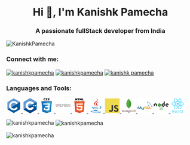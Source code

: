 <h1 align="center">Hi 👋, I'm Kanishk Pamecha</h1>
<h3 align="center">A passionate fullStack developer from India</h3>
 <img align ="right src ="https://drive.google.com/file/d/12nZNE5ScJQWnnTUVCiAeiIWhmbta8xLt/view?usp=sharing](https://lh3.googleusercontent.com/fife/ALs6j_Gz7qOzNqaWv4bti-Nj2MHrAIWF6c7pROIrmir1TKaZDwywvVxUpOAvmo8Zm7SjJxniaVWA1xChqbAFIN4HOJIR4RGjPEj_zw-xn7lulEsl2lRNp7Cf3Iv-JEdWGGm1-1cHx4VYCsir0giKLzk1ljI9d899wi0rlNnx5gDmLiMbXcIO840NmTxhexDnOAwaMLAD7iaDrgPnxsOUbwOqYyUFa40L4V9TjXkvoMjRW_KdefE2MCq7TYXVT4ZMqxq7ooKaQ9LLkNetnj0qPn05JCXUYKtdygRwuBI1GMIbrfp2EVJBV7Zjs9M-C-nEJ5BvHnqCt7_C-Ui4OQXc2dmJyjCJ-M9QsjQLz1dkTHTCTMxKIOOwlKHaoxImT-hc86ffHwLiySvNu4O8TGX9JihE-eynaAwy4l4hpYP-_ayGLwAkKQsJa7RDPnryID-iX-ZUqz3xljSoKULLTOpI1tWCMQAxjI_Cb6ItkSP1A3x_0iTl9OA9YrY8QYD4OrxgUW1Ibl8lsDNUzPB9mj0R7oC_MAJlMn_1zBbysRu3IgJ0hIsvinJ2KU30mjhNIMDxb7XnuoMrcEF6a3CV4u1NC3WDKTyJHicFfbeuCLIvietqZT89K8pptpVicliQzRm6K7kii55SQK4_wJ_mvImRpkiMi67mTBC3Ip96RRM9cfIoAUCWfEuGbToILaOnEqGY1RPJBd82ZUibR0LkJb9JYuAU1llqKWVdKpibwPlqYAzh5kI7jSNXvGoll47J4WOg6E_B_6Dff0a6bmZjYgEHGYkOygi_oLjh026CpYdLaH6hS_g0Meji0wfTcQ5LUL5095BeCt2V6OOPaIuOzc4HC0rgqxVkcEBMgjssHBerDqHv0YBn701xl1nMJ7rLcftQqD1tU-uMLO2H8cYfMrCqQiYHKr8z98emuYQfmErwIkdi6Z8vWIXcaE1OFNLYW1QsfmauJvKF=w1920-h912)" alt ="KanishkPamecha"> 
<h3 align="left">Connect with me:</h3>
<p align="left">
<a href="https://linkedin.com/in/kanishkpamecha" target="blank"><img align="center" src="https://raw.githubusercontent.com/rahuldkjain/github-profile-readme-generator/master/src/images/icons/Social/linked-in-alt.svg" alt="kanishkpamecha" height="30" width="40" /></a>
<a href="https://instagram.com/kanishkpamecha" target="blank"><img align="center" src="https://raw.githubusercontent.com/rahuldkjain/github-profile-readme-generator/master/src/images/icons/Social/instagram.svg" alt="kanishkpamecha" height="30" width="40" /></a>
<a href="https://www.leetcode.com/kanishk pamecha" target="blank"><img align="center" src="https://raw.githubusercontent.com/rahuldkjain/github-profile-readme-generator/master/src/images/icons/Social/leet-code.svg" alt="kanishk pamecha" height="30" width="40" /></a>
</p>

<h3 align="left">Languages and Tools:</h3>
<p align="left"> <a href="https://www.cprogramming.com/" target="_blank" rel="noreferrer"> <img src="https://raw.githubusercontent.com/devicons/devicon/master/icons/c/c-original.svg" alt="c" width="40" height="40"/> </a> <a href="https://www.w3schools.com/cpp/" target="_blank" rel="noreferrer"> <img src="https://raw.githubusercontent.com/devicons/devicon/master/icons/cplusplus/cplusplus-original.svg" alt="cplusplus" width="40" height="40"/> </a> <a href="https://www.w3schools.com/css/" target="_blank" rel="noreferrer"> <img src="https://raw.githubusercontent.com/devicons/devicon/master/icons/css3/css3-original-wordmark.svg" alt="css3" width="40" height="40"/> </a> <a href="https://expressjs.com" target="_blank" rel="noreferrer"> <img src="https://raw.githubusercontent.com/devicons/devicon/master/icons/express/express-original-wordmark.svg" alt="express" width="40" height="40"/> </a> <a href="https://www.w3.org/html/" target="_blank" rel="noreferrer"> <img src="https://raw.githubusercontent.com/devicons/devicon/master/icons/html5/html5-original-wordmark.svg" alt="html5" width="40" height="40"/> </a> <a href="https://www.java.com" target="_blank" rel="noreferrer"> <img src="https://raw.githubusercontent.com/devicons/devicon/master/icons/java/java-original.svg" alt="java" width="40" height="40"/> </a> <a href="https://developer.mozilla.org/en-US/docs/Web/JavaScript" target="_blank" rel="noreferrer"> <img src="https://raw.githubusercontent.com/devicons/devicon/master/icons/javascript/javascript-original.svg" alt="javascript" width="40" height="40"/> </a> <a href="https://www.mongodb.com/" target="_blank" rel="noreferrer"> <img src="https://raw.githubusercontent.com/devicons/devicon/master/icons/mongodb/mongodb-original-wordmark.svg" alt="mongodb" width="40" height="40"/> </a> <a href="https://www.mysql.com/" target="_blank" rel="noreferrer"> <img src="https://raw.githubusercontent.com/devicons/devicon/master/icons/mysql/mysql-original-wordmark.svg" alt="mysql" width="40" height="40"/> </a> <a href="https://nodejs.org" target="_blank" rel="noreferrer"> <img src="https://raw.githubusercontent.com/devicons/devicon/master/icons/nodejs/nodejs-original-wordmark.svg" alt="nodejs" width="40" height="40"/> </a> <a href="https://reactjs.org/" target="_blank" rel="noreferrer"> <img src="https://raw.githubusercontent.com/devicons/devicon/master/icons/react/react-original-wordmark.svg" alt="react" width="40" height="40"/> </a> </p>

<p><img align="left" src="https://github-readme-stats.vercel.app/api/top-langs?username=kanishkpamecha&show_icons=true&locale=en&layout=compact" alt="kanishkpamecha" /></p>

<p>&nbsp;<img align="center" src="https://github-readme-stats.vercel.app/api?username=kanishkpamecha&show_icons=true&locale=en" alt="kanishkpamecha" /></p>

<p><img align="center" src="https://github-readme-streak-stats.herokuapp.com/?user=kanishkpamecha&" alt="kanishkpamecha" /></p>
